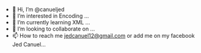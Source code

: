 - 👋 Hi, I’m @canueljed
- 👀 I’m interested in Encoding  ...
- 🌱 I’m currently learning XML ...
- 💞️ I’m looking to collaborate on ...
- 📫 How to reach me jedcanuel12@gmail.com or add me on my facebook Jed Canuel...

<!---
canueljed/canueljed is a ✨ special ✨ repository because its `README.md` (this file) appears on your GitHub profile.
You can click the Preview link to take a look at your changes.
--->
